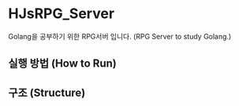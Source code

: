 # HJsRPG_Server

Golang을 공부하기 위한 RPG서버 입니다.
(RPG Server to study Golang.)

## 실행 방법 (How to Run)

## 구조 (Structure)